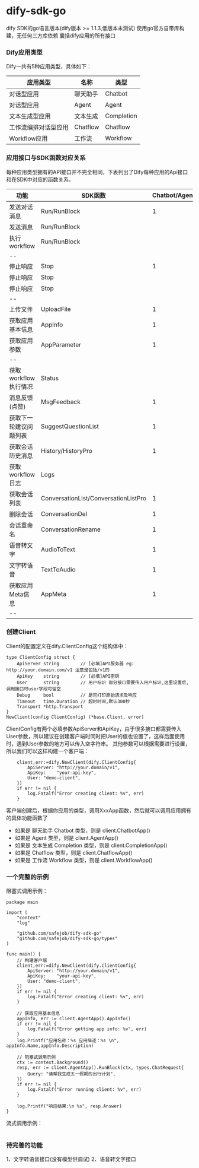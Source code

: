 # dify-sdk-go

dify SDK的go语言版本(dify版本 >= 1.1.3,低版本未测试)
使用go官方自带库构建，无任何三方库依赖
囊括dify应用的所有接口

### Dify应用类型

Dify一共有5种应用类型，具体如下：


| 应用类型             | 名称     | 类型       |
| -------------------- | -------- | ---------- |
| 对话型应用           | 聊天助手 | Chatbot    |
| 对话型应用           | Agent    | Agent      |
| 文本生成型应用       | 文本生成 | Completion |
| 工作流编排对话型应用 | Chatflow | Chatflow   |
| Workflow应用         | 工作流   | Workflow   |

### 应用接口与SDK函数对应关系

每种应用类型拥有的API接口并不完全相同，下表列出了Dify每种应用的Api接口和在SDK中对应的函数关系。


| 功能                   | SDK函数                              | Chatbot/Agent | Completion | Chatflow | Workflow | Dify接口                                     |
| ---------------------- | ------------------------------------ | ------------- | ---------- | -------- | -------- | -------------------------------------------- |
| 发送对话消息           | Run/RunBlock                         | 1             |            | 1        |          | POST`/chat-messages`                        |
| 发送消息               | Run/RunBlock                         |               | 1          |          |          | POST`/completion-messages`                  |
| 执行workflow           | Run/RunBlock                         |               |            |          | 1        | POST`/workflows/run`                        |
| --                     |                                      |               |            |          |          |                                              |
| 停止响应               | Stop                                 | 1             |            | 1        |          | POST`/chat-messages/:task_id/stop`          |
| 停止响应               | Stop                                 |               | 1          |          |          | POST`/completion-messages/:task_id/stop`    |
| 停止响应               | Stop                                 |               |            |          | 1        | POST`/workflows/tasks/:task_id/stop`        |
| --                     |                                      |               |            |          |          |                                              |
| 上传文件               | UploadFile                           | 1             | 1          | 1        | 1        | POST`/files/upload`                         |
| 获取应用基本信息       | AppInfo                              | 1             | 1          | 1        | 1        | GET`/info`                                  |
| 获取应用参数           | AppParameter                         | 1             | 1          | 1        | 1        | GET`/parameters`                            |
| --                     |                                      |               |            |          |          |                                              |
| 获取workflow执行情况   | Status                               |               |            |          | 1        | GET`/workflows/run/:workflow_id`            |
| 消息反馈(点赞)         | MsgFeedback                          | 1             | 1          | 1        |          | POST`/messages/:message_id/feedbacks`       |
| 获取下一轮建议问题列表 | SuggestQuestionList                  | 1             |            | 1        |          | GET`/messages/{message_id}/suggested`       |
| 获取会话历史消息       | History/HistoryPro                   | 1             |            | 1        |          | GET`/messages`                              |
| 获取workflow日志       | Logs                                 |               |            |          | 1        | GET`/workflows/logs`                        |
| 获取会话列表           | ConversationList/ConversationListPro | 1             |            | 1        |          | GET`/conversations`                         |
| 删除会话               | ConversationDel                      | 1             |            | 1        |          | DELETE`/conversations/:conversation_id`     |
| 会话重命名             | ConversationRename                   | 1             |            | 1        |          | POST`/conversations/:conversation_id/name`  |
| 语音转文字             | AudioToText                          | 1             |            | 1        |          | POST`/audio-to-text`                        |
| 文字转语音             | TextToAudio                          | 1             | 1          | 1        |          | POST`/text-to-audio`                        |
| 获取应用Meta信息       | AppMeta                              | 1             |            | 1        |          | GET`/meta`                                  |
| --                     |                                      |               |            |          |          |                                              |

### 创建Client

Client的配置定义在dify.ClientConfig这个结构体中：

```golang
type ClientConfig struct {
	ApiServer string        // [必填]API服务器 eg: http://your.domain.com/v1 注意是包括/v1的
	ApiKey    string        // [必填]API密钥
	User      string        // 用户标识 部分接口需要传入用户标识,这里设置后,调用接口时user字段可留空
	Debug     bool          // 是否打印原始请求及响应
	Timeout   time.Duration // 超时时间,默认300秒
	Transport *http.Transport
}
NewClient(config ClientConfig) (*base.Client, error) 
```

ClientConfig有两个必填参数ApiServer和ApiKey，由于很多接口都需要传入User参数，所以建议在创建客户端时同时把User的值也设置了，这样后面使用时，遇到User参数的地方可以传入空字符串。
其他参数可以根据需要进行设置，所以我们可以这样构建一个客户端：

```golang
    client,err:=dify.NewClient(dify.ClientConfig{
		ApiServer: "http://your.domain/v1",
		ApiKey:    "your-api-key",
		User: "demo-client",
	})
	if err != nil {
		log.Fatalf("Error creating client: %v", err)
	}
```

客户端创建后，根据你应用的类型，调用XxxApp函数，然后就可以调用应用拥有的具体功能函数了

- 如果是 聊天助手 Chatbot 类型，则是 client.ChatbotApp()
- 如果是 Agent 类型，则是 client.AgentApp()
- 如果是 文本生成 Completion 类型，则是 client.CompletionApp()
- 如果是 Chatflow 类型，则是 client.ChatflowApp()
- 如果是 工作流 Workflow 类型，则是 client.WorkflowApp()

### 一个完整的示例

阻塞式调用示例：

```golang
package main

import (
	"context"
	"log"

	"github.com/safejob/dify-sdk-go"
	"github.com/safejob/dify-sdk-go/types"
)

func main() {
	// 构建客户端 
	client,err:=dify.NewClient(dify.ClientConfig{
		ApiServer: "http://your.domain/v1",
		ApiKey:    "your-api-key",
		User: "demo-client",
	})
	if err != nil {
		log.Fatalf("Error creating client: %v", err)
	}

	// 获取应用基本信息
	appInfo, err := client.AgentApp().AppInfo()
	if err != nil {
		log.Fatalf("Error getting app info: %v", err)
	}
	log.Printf("应用名称：%s 应用描述：%s \n", appInfo.Name,appInfo.Description)

	// 阻塞式调用示例
	ctx := context.Background()
	resp, err := client.AgentApp().RunBlock(ctx, types.ChatRequest{
		Query: "请帮我生成五一假期的出行计划",
	})
	if err != nil {
		log.Fatalf("Error running client: %v", err)
	}

	log.Printf("响应结果:\n %s", resp.Answer)
}
```

流式调用示例：

```golang

```

### 待完善的功能

1、文字转语音接口(没有模型供调试)
2、语音转文字接口
